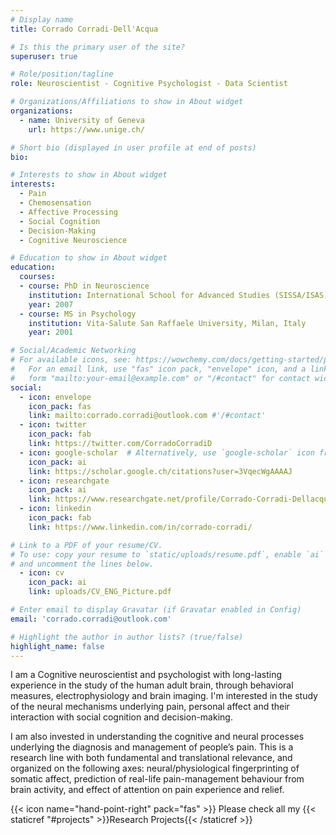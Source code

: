 ```yaml
---
# Display name
title: Corrado Corradi˗Dell'Acqua

# Is this the primary user of the site?
superuser: true

# Role/position/tagline
role: Neuroscientist - Cognitive Psychologist - Data Scientist

# Organizations/Affiliations to show in About widget
organizations:
  - name: University of Geneva
    url: https://www.unige.ch/

# Short bio (displayed in user profile at end of posts)
bio: 

# Interests to show in About widget
interests:
  - Pain
  - Chemosensation
  - Affective Processing
  - Social Cognition
  - Decision-Making
  - Cognitive Neuroscience

# Education to show in About widget
education:
  courses:
  - course: PhD in Neuroscience
    institution: International School for Advanced Studies (SISSA/ISAS), Trieste, Italy
    year: 2007
  - course: MS in Psychology
    institution: Vita-Salute San Raffaele University, Milan, Italy
    year: 2001

# Social/Academic Networking
# For available icons, see: https://wowchemy.com/docs/getting-started/page-builder/#icons
#   For an email link, use "fas" icon pack, "envelope" icon, and a link in the
#   form "mailto:your-email@example.com" or "/#contact" for contact widget.
social:
  - icon: envelope
    icon_pack: fas
    link: mailto:corrado.corradi@outlook.com #'/#contact'
  - icon: twitter
    icon_pack: fab
    link: https://twitter.com/CorradoCorradiD
  - icon: google-scholar  # Alternatively, use `google-scholar` icon from `ai` icon pack
    icon_pack: ai
    link: https://scholar.google.ch/citations?user=3VqecWgAAAAJ
  - icon: researchgate
    icon_pack: ai
    link: https://www.researchgate.net/profile/Corrado-Corradi-Dellacqua
  - icon: linkedin
    icon_pack: fab
    link: https://www.linkedin.com/in/corrado-corradi/

# Link to a PDF of your resume/CV.
# To use: copy your resume to `static/uploads/resume.pdf`, enable `ai` icons in `params.toml`,
# and uncomment the lines below.
  - icon: cv
    icon_pack: ai
    link: uploads/CV_ENG_Picture.pdf

# Enter email to display Gravatar (if Gravatar enabled in Config)
email: 'corrado.corradi@outlook.com'

# Highlight the author in author lists? (true/false)
highlight_name: false
---
```


I am a Cognitive neuroscientist and psychologist with long-lasting  experience in the study of the human adult brain, through behavioral measures, electrophysiology and brain imaging. I'm interested in the study of the neural mechanisms underlying pain, personal affect and their interaction with social cognition and decision-making.

I am also invested in understanding the cognitive and neural processes underlying the diagnosis and management of people’s pain. This is a research line with both fundamental and translational relevance, and organized on the following axes: neural/physiological fingerprinting of somatic affect,
prediction of real-life pain-management behaviour from brain activity, and
effect of attention on pain experience and relief.

{{< icon name="hand-point-right" pack="fas" >}} Please check all my {{< staticref "#projects" >}}Research Projects{{< /staticref >}}
